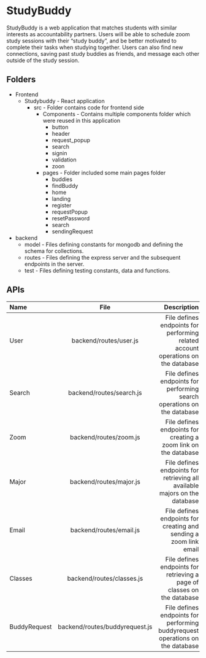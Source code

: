 # StudyBuddy

StudyBuddy is a web application that matches students with similar interests as accountability partners. Users will be able to schedule zoom study sessions with their “study buddy”, and be better motivated to complete their tasks when studying together. Users can also find new connections, saving past study buddies as friends, and message each other outside of the study session. 

## Folders
* Frontend
  - Studybuddy - React application
    + src - Folder contains code for frontend side
      + Components - Contains multiple components folder which were reused in this application
        + button
        + header
        + request_popup
        + search
        + signin
        + validation
        + zoon
      + pages - Folder included some main pages folder
        + buddies
        + findBuddy
        + home
        + landing
        + register
        + requestPopup
        + resetPassword
        + search
        + sendingRequest
* backend
  - model - Files defining constants for mongodb and defining the schema for collections.
  - routes - Files defining the express server and the subsequent endpoints in the server.
  - test - Files defining testing constants, data and functions.
  
## APIs
| Name      | File | Description     |
| :---        |    :----:   |          ---: |
| User      | backend/routes/user.js       | File defines endpoints for performing related account operations on the database    |
| Search      | backend/routes/search.js       | File defines endpoints for performing search operations on the database    |
| Zoom      | backend/routes/zoom.js       | File defines endpoints for creating a zoom link on the database    |
| Major      | backend/routes/major.js       | File defines endpoints for retrieving all available majors on the database    |
| Email      | backend/routes/email.js       | File defines endpoints for creating and sending a zoom link email    |
| Classes      | backend/routes/classes.js       | File defines endpoints for retrieving a page of classes on the database    |
| BuddyRequest      | backend/routes/buddyrequest.js      | File defines endpoints for performing buddyrequest operations on the database    |
